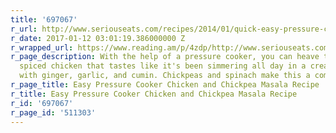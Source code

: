```yaml
---
title: '697067'
r_url: http://www.seriouseats.com/recipes/2014/01/quick-easy-pressure-cooker-chicken-and-chickpea-masala.html
r_date: 2017-01-12 03:01:19.386000000 Z
r_wrapped_url: https://www.reading.am/p/4zdp/http://www.seriouseats.com/recipes/2014/01/quick-easy-pressure-cooker-chicken-and-chickpea-masala.html
r_page_description: With the help of a pressure cooker, you can heave tender, gently
  spiced chicken that tastes like it's been simmering all day in a creamy sauce flavored
  with ginger, garlic, and cumin. Chickpeas and spinach make this a complete meal.
r_page_title: Easy Pressure Cooker Chicken and Chickpea Masala Recipe
r_title: Easy Pressure Cooker Chicken and Chickpea Masala Recipe
r_id: '697067'
r_page_id: '511303'
---
```


